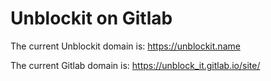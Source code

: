 # Unblockit on Gitlab

The current Unblockit domain is: https://unblockit.name

The current Gitlab domain is: https://unblock_it.gitlab.io/site/
